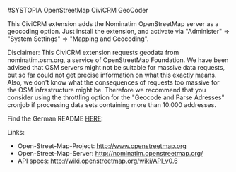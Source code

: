 #SYSTOPIA OpenStreetMap CiviCRM GeoCoder

This CiviCRM extension adds the Nominatim OpenStreetMap server as a geocoding option. Just install the extension, and activate via "Administer" => "System Settings" => "Mapping and Geocoding".

Disclaimer: This CiviCRM extension requests geodata from nominatim.osm.org, a service of OpenStreetMap Foundation. We have been advised that OSM servers might not be suitable for massive data requests, but so far could not get precise information on what this exactly means. Also, we don't know what the consequences of requests too massive for the OSM infrastructure might be. Therefore we recommend that you consider using the throttling option for the "Geocode and Parse Adresses" cronjob if processing data sets containing more than 10.000 addresses.

Find the German README [HERE](https://github.com/systopia/de.systopia.osm/blob/master/README_DE.md):

Links:
*   Open-Street-Map-Project:    http://www.openstreetmap.org
*   Open-Street-Map-Server:     http://nominatim.openstreetmap.org/
*   API specs:                  http://wiki.openstreetmap.org/wiki/API_v0.6
